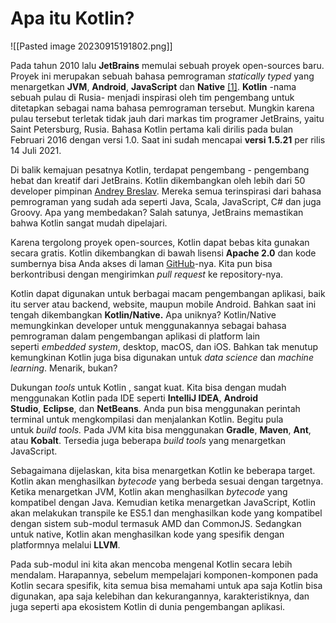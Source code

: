 # Apa itu Kotlin?

![[Pasted image 20230915191802.png]]

Pada tahun 2010 lalu **JetBrains** memulai sebuah proyek open-sources baru. Proyek ini merupakan sebuah bahasa pemrograman _statically typed_ yang menargetkan **JVM**, **Android**, **JavaScript** dan **Native** [[1]](https://kotlinlang.org/docs/faq.html). **Kotlin** -nama sebuah pulau di Rusia- menjadi inspirasi oleh tim pengembang untuk ditetapkan sebagai nama bahasa pemrograman tersebut. Mungkin karena pulau tersebut terletak tidak jauh dari markas tim programer JetBrains, yaitu Saint Petersburg, Rusia. Bahasa Kotlin pertama kali dirilis pada bulan Februari 2016 dengan versi 1.0. Saat ini sudah mencapai **versi 1.5.21** per rilis 14 Juli 2021. 

Di balik kemajuan pesatnya Kotlin, terdapat pengembang - pengembang hebat dan kreatif dari JetBrains. Kotlin dikembangkan oleh lebih dari 50 developer pimpinan [Andrey Breslav](https://twitter.com/abreslav). Mereka semua terinspirasi dari bahasa pemrograman yang sudah ada seperti Java, Scala, JavaScript, C# dan juga Groovy. Apa yang membedakan? Salah satunya, JetBrains memastikan bahwa Kotlin sangat mudah dipelajari.

Karena tergolong proyek open-sources, Kotlin dapat bebas kita gunakan secara gratis. Kotlin dikembangkan di bawah lisensi **Apache 2.0** dan kode sumbernya bisa Anda akses di laman [GitHub](https://github.com/jetbrains/kotlin)-nya. Kita pun bisa berkontribusi dengan mengirimkan _pull request_ ke repository-nya.

Kotlin dapat digunakan untuk berbagai macam pengembangan aplikasi, baik itu server atau backend, website, maupun mobile Android. Bahkan saat ini tengah dikembangkan **Kotlin/Native.** Apa uniknya? Kotlin/Native memungkinkan developer untuk menggunakannya sebagai bahasa pemrograman dalam pengembangan aplikasi di platform lain seperti _embedded system_, desktop, macOS, dan iOS. Bahkan tak menutup kemungkinan Kotlin juga bisa digunakan untuk _data science_ dan _machine learning_. Menarik, bukan?

Dukungan _tools_ untuk Kotlin , sangat kuat. Kita bisa dengan mudah menggunakan Kotlin pada IDE seperti **IntelliJ IDEA**, **Android Studio**, **Eclipse**, dan **NetBeans**. Anda pun bisa menggunakan perintah terminal untuk mengkompilasi dan menjalankan Kotlin. Begitu pula untuk _build tools._ Pada JVM kita bisa menggunakan **Gradle**, **Maven**, **Ant**, atau **Kobalt**. Tersedia juga beberapa _build tools_ yang menargetkan JavaScript.

Sebagaimana dijelaskan, kita bisa menargetkan Kotlin ke beberapa target. Kotlin akan menghasilkan _bytecode_ yang berbeda sesuai dengan targetnya. Ketika menargetkan JVM, Kotlin akan menghasilkan _bytecode_ yang kompatibel dengan Java. Kemudian ketika menargetkan JavaScript, Kotlin akan melakukan transpile ke ES5.1 dan menghasilkan kode yang kompatibel dengan sistem sub-modul termasuk AMD dan CommonJS. Sedangkan untuk native, Kotlin akan menghasilkan kode yang spesifik dengan platformnya melalui **LLVM**.

Pada sub-modul ini kita akan mencoba mengenal Kotlin secara lebih mendalam. Harapannya, sebelum mempelajari komponen-komponen pada Kotlin secara spesifik, kita semua bisa memahami untuk apa saja Kotlin bisa digunakan, apa saja kelebihan dan kekurangannya, karakteristiknya, dan juga seperti apa ekosistem Kotlin di dunia pengembangan aplikasi.